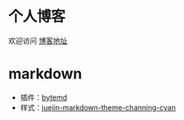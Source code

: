 # 个人博客
欢迎访问
[博客地址](https://blog.heliopolis.top)
# markdown
- 插件：[bytemd](https://github.com/bytedance/bytemd)
- 样式：[juejin-markdown-theme-channing-cyan](https://github.com/ChanningHan/juejin-markdown-theme-channing-cyan)